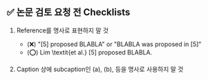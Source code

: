 ## ✅ 논문 검토 요청 전 Checklists

1. Reference를 명사로 표현하지 말 것
    * (❌) "[5] proposed BLABLA" or "BLABLA was proposed in [5]"
    * (⭕) Lim \textit{et al.} [5] proposed BLABLA.
  
2.  Caption 상에 subcaption인 (a), (b), 등을 명사로 사용하지 말 것 
